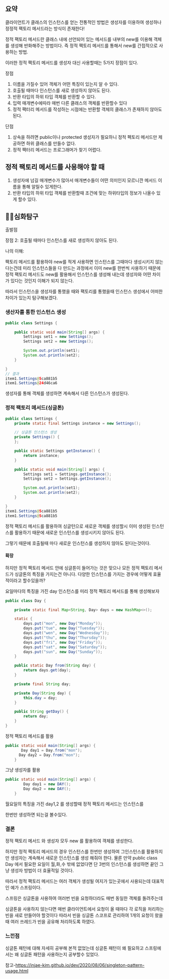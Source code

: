 

## 요약

클라이언트가 클래스의 인스턴스를 얻는 전통적인 방법은 생성자를 이용하여 생성하나 정정적 팩토리 메서드라는 방식이 존재한다!

정적 팩토리 메서드란 클래스 내에 선언되어 있는 메서드를 내부의 new를 이용해 객체를 생성해 반화해주는 방법이다. 즉 정적 팩토리 메서드를 통해서 new를 간접적으로 사용하는 방법.

이러한 정적 팩토리 메서드를 생성자 대신 사용할때는 5가지 장점이 있다. 

장점

1. 이름을 가질수 있어 객체가 어떤 특징이 있는지 알 수 있다.
2. 호출될 때마다 인스턴스를 새로 생성하지 않아도 된다.
3. 반환 타입의 하위 타입 객체를 반환할 수 있다.
4. 입력 매개변수에따라 매번 다른 클래스의 객체를 반환할수 있다
5. 정적 팩터리 메서드를 작성하는 시점에는 반환할 객체의 클래스가 존재하지 않아도 된다.

단점

1. 상속을 하려면 public이나 protected 생성자가 필요하니 정적 펙토리 메서드만 제공하면 하위 클래스를 만들수 없다.
2. 정적 팩터리 메서드는 프로그래머가 찾기 어렵다.

## 정적 팩토리 메서드를 사용해야 할 때

1. 생성자에 넘길 매개변수가 많아서 매개변수들이 어떤 의미인지 모르니깐 메서드 이름을 통해 알릴수 있게한다.
2. 반환 타입의 하위 타입 객체를 반환할때 조건에 맞는 하위타입의 정보가 나올수 있게 할수 있다.



## 🤷‍♀️심화탐구

출발점

장점 2: 호출될 때마다 인스턴스를 새로 생성하지 않아도 된다. 

나의 이해:

팩토리 메서드를 활용하야 new를 적게 사용하면 인스턴스를 그때마다 생성시키지 않는다는건데 미리 인스턴스들을 다 만드는 과정에서 이미 new를 한번씩 사용하기 때문에 정적 팩토리 메서드도 new를 활용해서 인스턴스를 생성해 내는데 생성자와 어떤 차이가 있다는 것인지 이해가 되지 않는다. 



따라서 인스턴스을 생성자를 통했을 때와 팩토리를 통했을때 인스턴스 생성에서 어떠한 차이가 있는지 탐구해보겠다. 



### 생산자를 통한 인스턴스 생성

``` java
public class Settings {

	public static void main(String[] args) {
		Settings set1 = new Settings();
		Settings set2 = new Settings();

		System.out.println(set1);
		System.out.println(set2);
	}

}
// 결과 
item1.Settings@5ca881b5
item1.Settings@24d46ca6

```

생성자를 통해 객체를 생성하면 계속해서 다른 인스턴스가 생성된다.

### 정적 팩토리 메서드(싱글톤)

```java
public class Settings {
	private static final Settings instance = new Settings();

	// 싱글톤 인스턴스 생성
	private Settings() {
	};

	public static Settings getInstance() {
		return instance;
	}

	public static void main(String[] args) {
		Settings set1 = Settings.getInstance();
		Settings set2 = Settings.getInstance();

		System.out.println(set1);
		System.out.println(set2);
	}

}
item1.Settings@5ca881b5
item1.Settings@5ca881b5
```

정적 팩토리 메서드를 활용하여 싱글턴으로 새로운 객체를 생성할시 이미 생성된 인스턴스를 활용하기 때문에 새로운 인스턴스를 생성시키지 않아도 된다. 

그렇기 때문에 호출될때 마다 새로운 인스턴스를 생성하지 않아도 된다는것이다.



#### 확장 

하지만 정적 팩토리 메서드 안에 싱글톤이 들어가는 것은 맞으나 모든 정적 팩토리 메서드가 싱글톤의 특징을 가지는건 아니다. 다양한 인스턴스를 가지는 경우에 어떻게 효율적이라고 할수있을까?  

요일마다의 특징을 가진 day 인스턴스를 미리 정적 팩토리 메서드를 통해 생성해보자

```java
public class Day {

    private static final Map<String, Day> days = new HashMap<>();

    static {
        days.put("mon", new Day("Monday"));
        days.put("tue", new Day("Tuesday"));
        days.put("wen", new Day("Wednesday"));
        days.put("thu", new Day("Thursday"));
        days.put("fri", new Day("Friday"));
        days.put("sat", new Day("Saturday"));
        days.put("sun", new Day("Sunday"));
    }

    public static Day from(String day) {
        return days.get(day);
    }

    private final String day;

    private Day(String day) {
        this.day = day;
    }

    public String getDay() {
        return day;
    }
}
```

정적 팩토리 메서드를 활용

``` java
public static void main(String[] args) {
       Day day1 = Day.from("mon");
      Day day2 = Day.from("mon");
    }
```

그냥 생성자를 활용

```java
public static void main(String[] args) {
        Day day1 = new DAY();
        Day day2 = new DAY();
    }
```

월요일의 특징을 가진 day1,2 를 생성할때 정적 팩토리 메서드는 인스턴스를 

한번만 생성하면 되는걸 볼수있다.  



###  결론

정적 팩토리 메서드 와 생성자 모두 new 를 활용하여 객체를 생성한다.

하지만 정적 팩토리 메서드의 경우 인스턴스를 한번만 생성하여 그인스턴스를 활용하지만 생성자는 계속해서 새로운 인스턴스를 생성 해줘야 한다. 물론 만약 public class Day 에서 필요한 요일이 월,화,수 밖에 없었다면 단 3번의 인스턴스를 생성하면 끝인 그냥 생성자 방법이 더 효율적일 것이다. 

따라서 정적 팩토리 메서드는 여러 객체가 생성될 여지가 있는곳에서 사용되는데 대표적인 예가 스프링이다.

스프링은 싱글톤을 사용하여 여러번 빈을 요청하더라도 매번 동일한 객체를 돌려주는데 

싱글톤을 사용하지 않는다면 매번 클라이언트에서 요청이 올 때마다 각 로직을 처리하는 빈을 새로 만들어야 할것이다 따라서 빈을 싱글톤 스코프로 관리하여 1개의 요청이 왔을 때 여러 쓰레드가 빈을 공유해 처리하도록 하였다.



### 느낀점

싱글톤 패턴에 대해 자세히 공부해 본적 없었는데 싱글톤 패턴이 왜 필요하고 스프링에서는 왜 싱글톤 패턴을 사용하는지 공부할수 있었다. 



참고-https://injae-kim.github.io/dev/2020/08/06/singleton-pattern-usage.html
